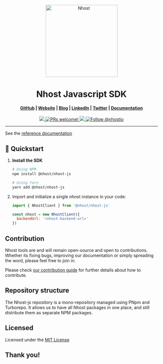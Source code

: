 <p align="center">
  <a href="https://www.nhost.io/">
    <img alt="Nhost" src="https://raw.githubusercontent.com/nhost/nhost/main/assets/logo.png" width="237" />
  </a>
</p>
<h1 align="center">
  Nhost Javascript SDK
</h1>

<h4 align="center">
  <a href="https://github.com/nhost/nhost-js">GitHub</a> |
  <a href="https://www.nhost.io/">Website</a> |
  <a href="https://www.nhost.io/blog">Blog</a> |
  <a href="https://www.linkedin.com/company/nhost">LinkedIn</a> |
  <a href="https://twitter.com/nhostio">Twitter</a> |
  <a href="https://docs.nhost.io/reference/supporting-libraries/nhost-js">Documentation</a> 
</h4>

<p align="center">
  <a href="https://github.com/nhost/nhost-js/blob/main/LICENSE">
    <img src="https://img.shields.io/badge/license-MIT-blue.svg" />
  </a>
  <!-- TODO Link to GitHub action or any CI/CD pipeline -->
  <a href="https://github.com/nhost/nhost-js/blob/main/CONTRIBUTING.md">
    <img src="https://img.shields.io/badge/PRs-welcome-brightgreen.svg?style=flat" alt="PRs welcome!" />
  </a>
  <a href="https://discord.gg/9V7Qb2U">
   <img src="https://img.shields.io/discord/552499021260914688?label=Discord&logo=Discord&colorB=7289da" />
  </a>
  <a href="https://twitter.com/intent/follow?screen_name=nhostio">
    <img src="https://img.shields.io/twitter/follow/nhostio.svg?label=Follow%20@nhostio" alt="Follow @nhostio" />
  </a>
</p>

---

See the [reference documentation](https://docs.nhost.io/reference/sdk)

## 🚀 Quickstart

1. **Install the SDK**

   ```bash
   # Using NPM
   npm install @nhost/nhost-js

   # Using Yarn
   yarn add @nhost/nhost-js
   ```

2. Import and initialize a single nhost instance in your code:

   ```js
   import { NhostClient } from '@nhost/nhost-js'

   const nhost = new NhostClient({
     backendUrl: '<nhost-backend-url>'
   })
   ```

<!-- ## ⭐️ Features

The SDK comes with the following features:

- **name**: one-sentence description of the feature
- **name**: one-sentence description of the feature -->

## Contribution

Nhost tools are and will remain open-source and open to contributions. Whether its fixing bugs,
improving our documentation or simply spreading the word, please feel free to join in.

Please check [our contribution guide](https://github.com/nhost/nhost-js/blob/main/CONTRIBUTING.md)
for further details about how to contribute.

## Repository structure

The Nhost-js repository is a mono-repository managed using PNpm and Turborepo. It allows us to have
all Nhost packages in one place, and still distribute them as separate NPM packages.

## Licensed

Licensed under the [MIT License](https://github.com/nhost/nhost-js/blob/main/LICENSE)

## Thank you!

